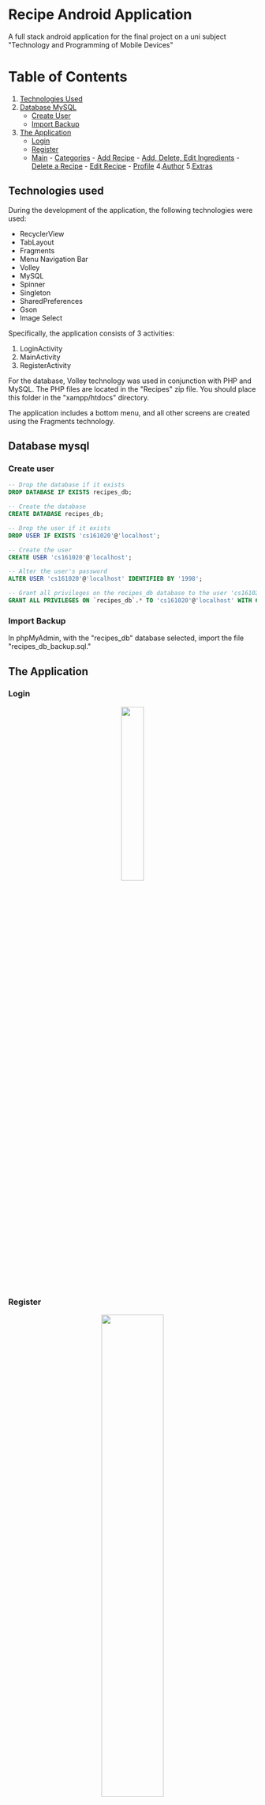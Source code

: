 # Recipe Android Application

A full stack android application for the final project on a uni subject "Technology and Programming of Mobile Devices"

# Table of Contents

1. [Technologies Used](#technologies-used)
2. [Database MySQL](#database-mysql)
   - [Create User](#create-user)
   - [Import Backup](#import-backup)
3. [The Application](#the-application)
   - [Login](#login)
   - [Register](#register)
   - [Main](#main) - [Categories](#categories) - [Add Recipe](#add-recipe) - [Add, Delete, Edit Ingredients](#add-delete-edit-ingredients) - [Delete a Recipe](#delete-a-recipe) - [Edit Recipe](#edit-recipe) - [Profile](#profile) 4.[Author](#author) 5.[Extras](#extras)

## Technologies used

During the development of the application, the following technologies were used:

- RecyclerView
- TabLayout
- Fragments
- Menu Navigation Bar
- Volley
- MySQL
- Spinner
- Singleton
- SharedPreferences
- Gson
- Image Select

Specifically, the application consists of 3 activities:

1. LoginActivity
2. MainActivity
3. RegisterActivity

For the database, Volley technology was used in conjunction with PHP and MySQL. The PHP files are located in the "Recipes" zip file. You should place this folder in the "xampp/htdocs" directory.

The application includes a bottom menu, and all other screens are created using the Fragments technology.

## Database mysql

### Create user

```sql
-- Drop the database if it exists
DROP DATABASE IF EXISTS recipes_db;

-- Create the database
CREATE DATABASE recipes_db;

-- Drop the user if it exists
DROP USER IF EXISTS 'cs161020'@'localhost';

-- Create the user
CREATE USER 'cs161020'@'localhost';

-- Alter the user's password
ALTER USER 'cs161020'@'localhost' IDENTIFIED BY '1998';

-- Grant all privileges on the recipes_db database to the user 'cs161020'@'localhost' with grant option
GRANT ALL PRIVILEGES ON `recipes_db`.* TO 'cs161020'@'localhost' WITH GRANT OPTION;
```

### Import Backup

In phpMyAdmin, with the "recipes_db" database selected, import the file "recipes_db_backup.sql."

## The Application

### Login

<div align="center">
  <img src="https://github.com/PaolaVlsc/RecipeApp/assets/87998374/23cad322-e4e2-4505-b13e-f199e0e5e8a8" width="30%">
</div>

### Register

<div align="center">
  <img src="https://github.com/PaolaVlsc/RecipeApp/assets/87998374/db27c4ac-ab69-4d9e-ae60-00f9a6d8da7b" width="50%">
</div>

### Main

#### Categories

<div align="center">
  <img src="https://github.com/PaolaVlsc/RecipeApp/assets/87998374/d9f691b6-3873-4e44-a423-1d6ebe51aef1" width="50%">
</div>

#### Add Recipe

<div align="center">
  <img src="https://github.com/PaolaVlsc/RecipeApp/assets/87998374/5151e122-5c81-41e2-8cc8-1df6b6cb5838" width="50%">
</div>

#### Add, delete, edit ingredients

<div align="center">
  <img src="https://github.com/PaolaVlsc/RecipeApp/assets/87998374/f1b250db-0a26-44be-a2a8-7a8317a72e78" width="50%">
</div>
<div align="center">
  <img src="https://github.com/PaolaVlsc/RecipeApp/assets/87998374/94e5fe6a-bed9-4a51-bdc2-f604f559df70" width="50%">
</div>

#### Delete a recipe

<div align="center">
  <img src="https://github.com/PaolaVlsc/RecipeApp/assets/87998374/5ae5c214-de08-4ead-83d9-90e2115fc053" width="50%">
</div>

#### Edit recipe

<div align="center">
  <img src="https://github.com/PaolaVlsc/RecipeApp/assets/87998374/32b303fb-401e-446c-8a1f-d9b62935a1ac" width="50%">
</div>

#### Profile

<div align="center">
  <img src="https://github.com/PaolaVlsc/RecipeApp/assets/87998374/b6545ae1-f5b3-4a28-a871-aa02951e1dd0" width="30%">
</div>

## Author

This project was written by Velasco Paola

## Extras

[Report paper in greek](https://github.com/PaolaVlsc/RecipeApp/blob/master/extras/cs161020_PROJECT.pdf)

[Εκφώνηση](<https://github.com/PaolaVlsc/RecipeApp/blob/master/extras/%CE%95%CE%9A%CE%A6%CE%A9%CE%9D%CE%97%CE%A3%CE%97%20%CE%A4%CE%95%CE%9B%CE%99%CE%9A%CE%97%CE%A3%20%CE%91%CE%A3%CE%9A%CE%97%CE%A3%CE%97%CE%A3%20(%CE%A3%CE%95%CE%A0%CE%A4).pdf>)
